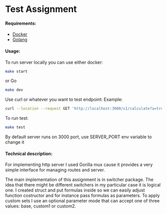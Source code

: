 # Test Assignment

#### Requirements:
- [Docker](https://docs.docker.com/get-docker/)
- [Golang](https://golang.org/doc/install)

#### Usage:
To run server locally you can use either docker:
```bash
make start
```
or Go 
```bash
make dev
```

Use curl or whatever you want to test endpoint:
Example:
```bash
curl --location --request GET 'http://localhost:3000/v1/calculate?a=true&b=true&c=true&d=10.32&e=100&f=8&mode=base'
```

To run test:
```bash
make test
```

By default server runs on 3000 port, use SERVER_PORT env variable
to change it

#### Technical description:
For implementing http server I used Gorilla mux cause it
provides a very simple interface for managing routes and server.

The main implementation of this assignment is in switcher package.
The idea that there might be different switchers in my particular
case it is logical one. I created struct and put formulas inside
so we can easily adjust function costructor and for instance pass 
formulas as parameters. To apply custom sets I use an optional 
parameter mode that can accept one of three values: base, custom1 or 
custom2. 


